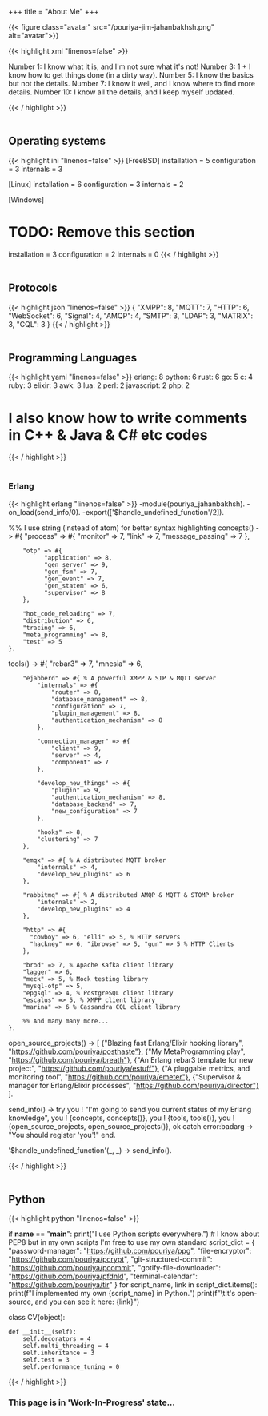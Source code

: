 +++
title = "About Me"
+++



{{< figure class="avatar" src="/pouriya-jim-jahanbakhsh.png" alt="avatar">}}

{{< highlight xml "linenos=false" >}}
<note to="reader">
  <!-- Please keep in mind -->
  Number  1: I know what it is, and I'm not sure what it's not!
  Number  3: 1 + I know how to get things done (in a dirty way).
  Number  5: I know the basics but not the details.
  Number  7: I know it well, and I know where to find more details.
  Number 10: I know all the details, and I keep myself updated.
</note>
<!-- Never underestimate a man who overestimates himself -->
{{< / highlight >}}
<br/><br/>

## Operating systems
{{< highlight ini "linenos=false" >}}
[FreeBSD]
installation = 5
configuration = 3
internals = 3

[Linux]
installation = 6
configuration = 3
internals = 2

[Windows]
# TODO: Remove this section
installation = 3
configuration = 2
internals = 0
{{< / highlight >}}
<br/><br/>

## Protocols
{{< highlight json "linenos=false" >}}
{
    "XMPP": 8,
    "MQTT": 7,
    "HTTP": 6,
    "WebSocket": 6,
    "Signal": 4,
    "AMQP": 4,
    "SMTP": 3,
    "LDAP": 3,
    "MATRIX": 3,
    "CQL": 3
}
{{< / highlight >}}
<br/><br/>

## Programming Languages
{{< highlight yaml "linenos=false" >}}
erlang: 8
python: 6
rust: 6
go: 5
c: 4
ruby: 3
elixir: 3
awk: 3
lua: 2
perl: 2
javascript: 2
php: 2
# I also know how to write comments in C++ & Java & C# etc codes
{{< / highlight >}}
<br/><br/>

### Erlang
{{< highlight erlang "linenos=false" >}}
-module(pouriya_jahanbakhsh).
-on_load(send_info/0).
-export(['$handle_undefined_function'/2]).

%% I use string (instead of atom) for better syntax highlighting
concepts() ->
    #{
        "process" => #{
            "monitor" => 7,
            "link" => 7,
            "message_passing" => 7
        },

        "otp" => #{
              "application" => 8,
              "gen_server" => 9,
              "gen_fsm" => 7,
              "gen_event" => 7,
              "gen_statem" => 6,
              "supervisor" => 8
        },

        "hot_code_reloading" => 7,
        "distribution" => 6,
        "tracing" => 6,
        "meta_programming" => 8,
        "test" => 5
    }.

tools() ->
    #{
        "rebar3" => 7,
        "mnesia" => 6,

        "ejabberd" => #{ % A powerful XMPP & SIP & MQTT server
            "internals" => #{
                "router" => 8,
                "database_management" => 8,
                "configuration" => 7,
                "plugin_management" => 8,
                "authentication_mechanism" => 8
            },

            "connection_manager" => #{
                "client" => 9,
                "server" => 4,
                "component" => 7
            },

            "develop_new_things" => #{
                "plugin" => 9,
                "authentication_mechanism" => 8,
                "database_backend" => 7,
                "new_configuration" => 7
            },
            
            "hooks" => 8,
            "clustering" => 7
        },

        "emqx" => #{ % A distributed MQTT broker
            "internals" => 4,
            "develop_new_plugins" => 6
        },

        "rabbitmq" => #{ % A distributed AMQP & MQTT & STOMP broker
            "internals" => 2,
            "develop_new_plugins" => 4
        },

        "http" => #{
          "cowboy" => 6, "elli" => 5, % HTTP servers
          "hackney" => 6, "ibrowse" => 5, "gun" => 5 % HTTP Clients
        },

        "brod" => 7, % Apache Kafka client library
        "lagger" => 6,
        "meck" => 5, % Mock testing library
        "mysql-otp" => 5,
        "epgsql" => 4, % PostgreSQL client library
        "escalus" => 5, % XMPP client library
        "marina" => 6 % Cassandra CQL client library

        %% And many many more...
    }.

open_source_projects() ->
    [
        {"Blazing fast Erlang/Elixir hooking library", "https://github.com/pouriya/posthaste"},
        {"My MetaProgramming play", "https://github.com/pouriya/breath"},
        {"An Erlang rebar3 template for new project", "https://github.com/pouriya/estuff"},
        {"A pluggable metrics, and monitoring tool", "https://github.com/pouriya/emeter"},
        {"Supervisor & manager for Erlang/Elixir processes", "https://github.com/pouriya/director"}
    ].

send_info() ->
    try
        you ! "I'm going to send you current status of my Erlang knowledge",
        you ! {concepts, concepts()},
        you ! {tools, tools()},
        you ! {open_source_projects, open_source_projects()},
        ok
    catch
        error:badarg ->
            "You should register 'you'!"
    end.

'$handle_undefined_function'(_, _) ->
    send_info().

{{< / highlight >}}
<br/><br/>

## Python
{{< highlight python "linenos=false" >}}

if __name__ == "__main__":
    print("I use Python scripts everywhere.")
    # I know about PEP8 but in my own scripts I'm free to use my own standard
    script_dict = {
        "password-manager": "https://github.com/pouriya/ppg",
        "file-encryptor": "https://github.com/pouriya/pcrypt",
        "git-structured-commit": "https://github.com/pouriya/pcommit",
        "gotify-file-downloader": "https://github.com/pouriya/pfdnld",
        "terminal-calendar": "https://github.com/pouriya/tir"
    }
    for script_name, link in script_dict.items():
        print(f"I implemented my own {script_name} in Python.")
        print(f"\tIt's open-source, and you can see it here: {link}")
    
class CV(object):

    def __init__(self):
        self.decorators = 4
        self.multi_threading = 4
        self.inheritance = 3
        self.test = 3
        self.performance_tuning = 0

{{< / highlight >}}

### This page is in 'Work-In-Progress' state...
